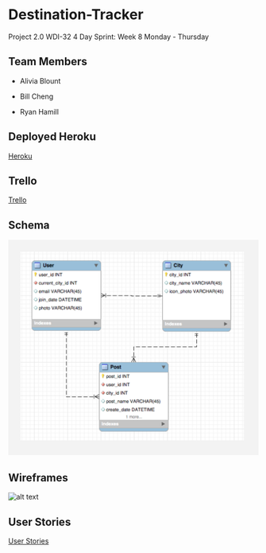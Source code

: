 # Destination-Tracker
Project 2.0 WDI-32
4 Day Sprint: Week 8 Monday - Thursday

## Team Members
- Alivia Blount

- Bill Cheng

- Ryan Hamill

## Deployed Heroku
[Heroku](https://destination-tracker.herokuapp.com/)

## Trello
[Trello](https://trello.com/gavagabond)

## Schema
![alt text](https://github.com/amblount/destination-tracker/blob/master/images/schema.png)

## Wireframes
![alt text](https://github.com/sf-wdi-gaia/project-vagabond/blob/master/wireframes.png)

## User Stories
[User Stories](https://github.com/sf-wdi-gaia/project-vagabond/blob/master/user-stories.md)





